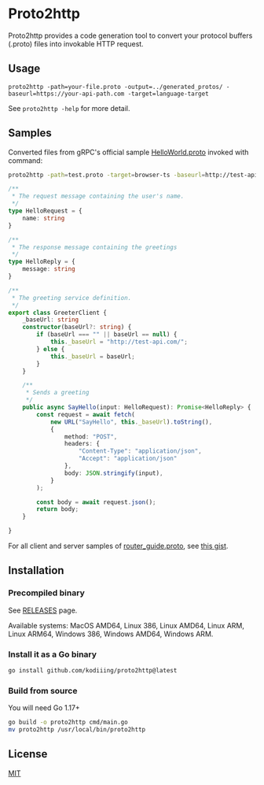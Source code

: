 # Proto2http

Proto2http provides a code generation tool to convert your protocol buffers (.proto) files
into invokable HTTP request.

## Usage

```ssh
proto2http -path=your-file.proto -output=../generated_protos/ -baseurl=https://your-api-path.com -target=language-target
```

See `proto2http -help` for more detail.

## Samples

Converted files from gRPC's official sample [HelloWorld.proto](https://github.com/grpc/grpc/blob/be1a2ee5006aa903a46be662fe24b694384bccb3/examples/protos/helloworld.proto)
invoked with command:

```sh
proto2http -path=test.proto -target=browser-ts -baseurl=http://test-api.com/
```

```ts
/**
 * The request message containing the user's name.
 */
type HelloRequest = {
    name: string
}

/**
 * The response message containing the greetings
 */
type HelloReply = {
    message: string
}

/**
 * The greeting service definition.
 */
export class GreeterClient {
    _baseUrl: string
    constructor(baseUrl?: string) {
        if (baseUrl === "" || baseUrl == null) {
            this._baseUrl = "http://test-api.com/";
        } else {
            this._baseUrl = baseUrl;
        }
    }

    /**
     * Sends a greeting
     */
    public async SayHello(input: HelloRequest): Promise<HelloReply> {
        const request = await fetch(
            new URL("SayHello", this._baseUrl).toString(),
            {
                method: "POST",
                headers: {
                    "Content-Type": "application/json",
                    "Accept": "application/json"
                },
                body: JSON.stringify(input),
            }
        );

        const body = await request.json();
        return body;
    }

}
```

For all client and server samples of [router_guide.proto](./handlers//fixtures/route_guide.proto), see [this gist](https://gist.github.com/aldy505/51493cd3026c6e2be563286e6319532a).

## Installation

### Precompiled binary

See [RELEASES](https://github.com/kodiiing/proto2http/releases) page.

Available systems: MacOS AMD64, Linux 386, Linux AMD64, Linux ARM, Linux ARM64, Windows 386, Windows AMD64, Windows ARM.

### Install it as a Go binary

```sh
go install github.com/kodiiing/proto2http@latest
```

### Build from source

You will need Go 1.17+

```sh
go build -o proto2http cmd/main.go
mv proto2http /usr/local/bin/proto2http
```

## License

[MIT](./LICENSE)
